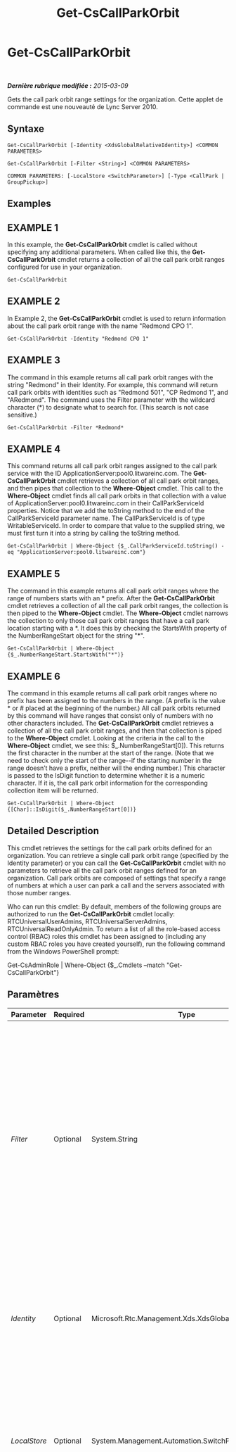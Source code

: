 ﻿---
title: Get-CsCallParkOrbit
TOCTitle: Get-CsCallParkOrbit
ms:assetid: 73bbb09a-7966-4af1-aff3-001f5cc56df1
ms:mtpsurl: https://technet.microsoft.com/fr-fr/library/Gg398554(v=OCS.15)
ms:contentKeyID: 49297725
ms.date: 05/20/2016
mtps_version: v=OCS.15
ms.translationtype: HT
---

# Get-CsCallParkOrbit

 

_**Dernière rubrique modifiée :** 2015-03-09_

Gets the call park orbit range settings for the organization. Cette applet de commande est une nouveauté de Lync Server 2010.

## Syntaxe

    Get-CsCallParkOrbit [-Identity <XdsGlobalRelativeIdentity>] <COMMON PARAMETERS>

    Get-CsCallParkOrbit [-Filter <String>] <COMMON PARAMETERS>

    COMMON PARAMETERS: [-LocalStore <SwitchParameter>] [-Type <CallPark | GroupPickup>]

## Examples

## EXAMPLE 1

In this example, the **Get-CsCallParkOrbit** cmdlet is called without specifying any additional parameters. When called like this, the **Get-CsCallParkOrbit** cmdlet returns a collection of all the call park orbit ranges configured for use in your organization.

    Get-CsCallParkOrbit

## EXAMPLE 2

In Example 2, the **Get-CsCallParkOrbit** cmdlet is used to return information about the call park orbit range with the name "Redmond CPO 1".

    Get-CsCallParkOrbit -Identity "Redmond CPO 1"

## EXAMPLE 3

The command in this example returns all call park orbit ranges with the string "Redmond" in their Identity. For example, this command will return call park orbits with identities such as "Redmond 501", "CP Redmond 1", and "ARedmond". The command uses the Filter parameter with the wildcard character (\*) to designate what to search for. (This search is not case sensitive.)

    Get-CsCallParkOrbit -Filter *Redmond*

## EXAMPLE 4

This command returns all call park orbit ranges assigned to the call park service with the ID ApplicationServer:pool0.litwareinc.com. The **Get-CsCallParkOrbit** cmdlet retrieves a collection of all call park orbit ranges, and then pipes that collection to the **Where-Object** cmdlet. This call to the **Where-Object** cmdlet finds all call park orbits in that collection with a value of ApplicationServer:pool0.litwareinc.com in their CallParkServiceId properties. Notice that we add the toString method to the end of the CallParkServiceId parameter name. The CallParkServiceId is of type WritableServiceId. In order to compare that value to the supplied string, we must first turn it into a string by calling the toString method.

    Get-CsCallParkOrbit | Where-Object {$_.CallParkServiceId.toString() -eq "ApplicationServer:pool0.litwareinc.com"}

## EXAMPLE 5

The command in this example returns all call park orbit ranges where the range of numbers starts with an \* prefix. After the **Get-CsCallParkOrbit** cmdlet retrieves a collection of all the call park orbit ranges, the collection is then piped to the **Where-Object** cmdlet. The **Where-Object** cmdlet narrows the collection to only those call park orbit ranges that have a call park location starting with a \*. It does this by checking the StartsWith property of the NumberRangeStart object for the string "\*".

    Get-CsCallParkOrbit | Where-Object {$_.NumberRangeStart.StartsWith("*")}

## EXAMPLE 6

The command in this example returns all call park orbit ranges where no prefix has been assigned to the numbers in the range. (A prefix is the value \* or \# placed at the beginning of the number.) All call park orbits returned by this command will have ranges that consist only of numbers with no other characters included. The **Get-CsCallParkOrbit** cmdlet retrieves a collection of all the call park orbit ranges, and then that collection is piped to the **Where-Object** cmdlet. Looking at the criteria in the call to the **Where-Object** cmdlet, we see this: $\_.NumberRangeStart\[0\]). This returns the first character in the number at the start of the range. (Note that we need to check only the start of the range--if the starting number in the range doesn’t have a prefix, neither will the ending number.) This character is passed to the IsDigit function to determine whether it is a numeric character. If it is, the call park orbit information for the corresponding collection item will be returned.

    Get-CsCallParkOrbit | Where-Object {[Char]::IsDigit($_.NumberRangeStart[0])}

## Detailed Description

This cmdlet retrieves the settings for the call park orbits defined for an organization. You can retrieve a single call park orbit range (specified by the Identity parameter) or you can call the **Get-CsCallParkOrbit** cmdlet with no parameters to retrieve all the call park orbit ranges defined for an organization. Call park orbits are composed of settings that specify a range of numbers at which a user can park a call and the servers associated with those number ranges.

Who can run this cmdlet: By default, members of the following groups are authorized to run the **Get-CsCallParkOrbit** cmdlet locally: RTCUniversalUserAdmins, RTCUniversalServerAdmins, RTCUniversalReadOnlyAdmin. To return a list of all the role-based access control (RBAC) roles this cmdlet has been assigned to (including any custom RBAC roles you have created yourself), run the following command from the Windows PowerShell prompt:

Get-CsAdminRole | Where-Object {$\_.Cmdlets –match "Get-CsCallParkOrbit"}

## Paramètres


<table>
<colgroup>
<col style="width: 25%" />
<col style="width: 25%" />
<col style="width: 25%" />
<col style="width: 25%" />
</colgroup>
<thead>
<tr class="header">
<th>Parameter</th>
<th>Required</th>
<th>Type</th>
<th>Description</th>
</tr>
</thead>
<tbody>
<tr class="odd">
<td><p><em>Filter</em></p></td>
<td><p>Optional</p></td>
<td><p>System.String</p></td>
<td><p>This parameter accepts a wildcard string and returns all call park orbit ranges with identities matching that string. For example, a Filter value of Redmond* will return all call park orbit ranges with names beginning with the string Redmond, such as Redmond 1, Redmond 2, RedmondCPO, etc.</p></td>
</tr>
<tr class="even">
<td><p><em>Identity</em></p></td>
<td><p>Optional</p></td>
<td><p>Microsoft.Rtc.Management.Xds.XdsGlobalRelativeIdentity</p></td>
<td><p>The unique name of the call park orbit range. This name was assigned by the administrator when the call park orbit range was defined.</p></td>
</tr>
<tr class="odd">
<td><p><em>LocalStore</em></p></td>
<td><p>Optional</p></td>
<td><p>System.Management.Automation.SwitchParameter</p></td>
<td><p>Retrieves the call park orbit information from the local replica of the magasin central de gestion, rather than the magasin central de gestion itself.</p></td>
</tr>
<tr class="even">
<td><p><em>Type</em></p></td>
<td><p>Optional</p></td>
<td><p>Microsoft.Rtc.Management.Core.OrbitType</p></td>
<td><p>Specifies the type of call park orbit to be retrieved. Lync Server 2013 allows for two different types of call park orbits:</p>
<p>CallPark. This is the standard call park orbit, in which a user places a call on hold and then can retrieve that call from any phone by dialing the specified call park number.</p>
<p>GroupPickup. With group pickup, users can answer any incoming call that is made to any member of their call pickup group. Call pickup groups are configured by administrators.</p>
<p>To return a specified type of a call park orbit, use syntax similar to this:</p>
<p>-Type GroupPickup</p>
<p>To return all call park orbit, regardless of type, simply omit the Type parameter.</p>
<p>This parameter was introduced in the February 2013 release of Lync Server 2013.</p></td>
</tr>
</tbody>
</table>


## Input Types

None.

## Return Types

This cmdlet returns an object of type Microsoft.Rtc.Management.Voice.Helpers.DisplayCallParkOrbits.

## Voir aussi

#### Autres ressources

[New-CsCallParkOrbit](new-cscallparkorbit.md)  
[Remove-CsCallParkOrbit](remove-cscallparkorbit.md)  
[Set-CsCallParkOrbit](set-cscallparkorbit.md)

